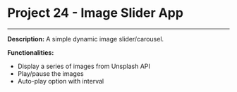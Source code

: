 # Project 24 - Image Slider App
---
**Description:**
A simple dynamic image slider/carousel.

**Functionalities:**
*   Display a series of images from Unsplash API
*   Play/pause the images
*   Auto-play option with interval